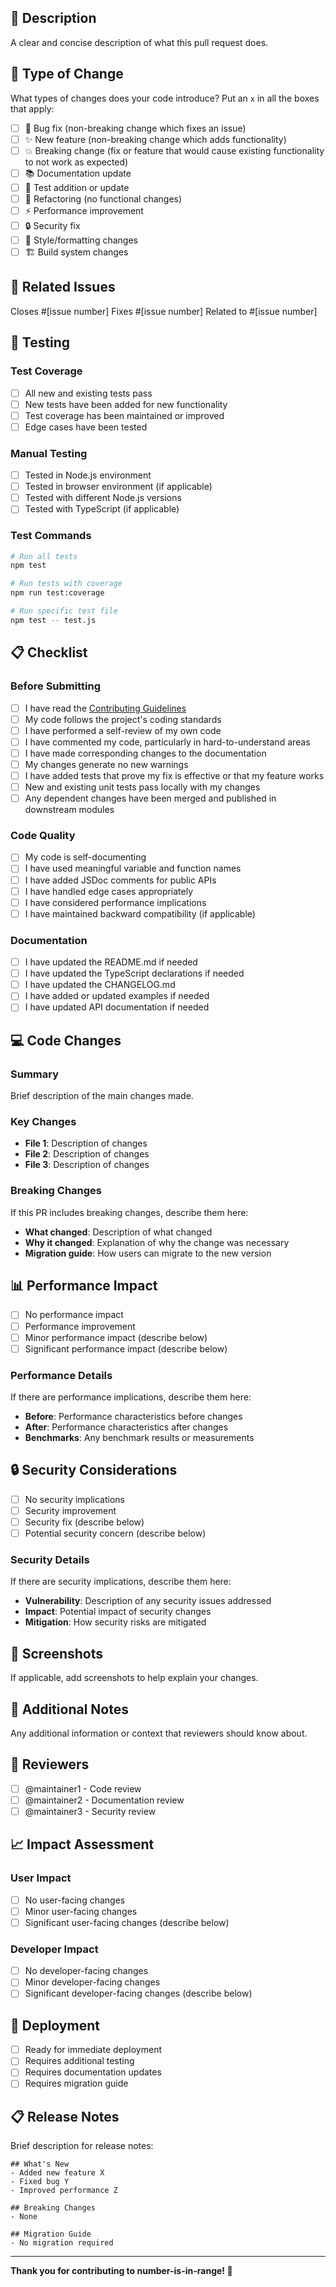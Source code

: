 ## 📝 Description

A clear and concise description of what this pull request does.

## 🎯 Type of Change

What types of changes does your code introduce? Put an `x` in all the boxes that apply:

- [ ] 🐛 Bug fix (non-breaking change which fixes an issue)
- [ ] ✨ New feature (non-breaking change which adds functionality)
- [ ] 💥 Breaking change (fix or feature that would cause existing functionality to not work as expected)
- [ ] 📚 Documentation update
- [ ] 🧪 Test addition or update
- [ ] 🔧 Refactoring (no functional changes)
- [ ] ⚡ Performance improvement
- [ ] 🔒 Security fix
- [ ] 🎨 Style/formatting changes
- [ ] 🏗️ Build system changes

## 🔗 Related Issues

Closes #[issue number]
Fixes #[issue number]
Related to #[issue number]

## 🧪 Testing

### Test Coverage

- [ ] All new and existing tests pass
- [ ] New tests have been added for new functionality
- [ ] Test coverage has been maintained or improved
- [ ] Edge cases have been tested

### Manual Testing

- [ ] Tested in Node.js environment
- [ ] Tested in browser environment (if applicable)
- [ ] Tested with different Node.js versions
- [ ] Tested with TypeScript (if applicable)

### Test Commands

```bash
# Run all tests
npm test

# Run tests with coverage
npm run test:coverage

# Run specific test file
npm test -- test.js
```

## 📋 Checklist

### Before Submitting

- [ ] I have read the [Contributing Guidelines](CONTRIBUTING.md)
- [ ] My code follows the project's coding standards
- [ ] I have performed a self-review of my own code
- [ ] I have commented my code, particularly in hard-to-understand areas
- [ ] I have made corresponding changes to the documentation
- [ ] My changes generate no new warnings
- [ ] I have added tests that prove my fix is effective or that my feature works
- [ ] New and existing unit tests pass locally with my changes
- [ ] Any dependent changes have been merged and published in downstream modules

### Code Quality

- [ ] My code is self-documenting
- [ ] I have used meaningful variable and function names
- [ ] I have added JSDoc comments for public APIs
- [ ] I have handled edge cases appropriately
- [ ] I have considered performance implications
- [ ] I have maintained backward compatibility (if applicable)

### Documentation

- [ ] I have updated the README.md if needed
- [ ] I have updated the TypeScript declarations if needed
- [ ] I have updated the CHANGELOG.md
- [ ] I have added or updated examples if needed
- [ ] I have updated API documentation if needed

## 💻 Code Changes

### Summary

Brief description of the main changes made.

### Key Changes

- **File 1**: Description of changes
- **File 2**: Description of changes
- **File 3**: Description of changes

### Breaking Changes

If this PR includes breaking changes, describe them here:

- **What changed**: Description of what changed
- **Why it changed**: Explanation of why the change was necessary
- **Migration guide**: How users can migrate to the new version

## 📊 Performance Impact

- [ ] No performance impact
- [ ] Performance improvement
- [ ] Minor performance impact (describe below)
- [ ] Significant performance impact (describe below)

### Performance Details

If there are performance implications, describe them here:

- **Before**: Performance characteristics before changes
- **After**: Performance characteristics after changes
- **Benchmarks**: Any benchmark results or measurements

## 🔒 Security Considerations

- [ ] No security implications
- [ ] Security improvement
- [ ] Security fix (describe below)
- [ ] Potential security concern (describe below)

### Security Details

If there are security implications, describe them here:

- **Vulnerability**: Description of any security issues addressed
- **Impact**: Potential impact of security changes
- **Mitigation**: How security risks are mitigated

## 🎯 Screenshots

If applicable, add screenshots to help explain your changes.

## 📝 Additional Notes

Any additional information or context that reviewers should know about.

## 🤝 Reviewers

- [ ] @maintainer1 - Code review
- [ ] @maintainer2 - Documentation review
- [ ] @maintainer3 - Security review

## 📈 Impact Assessment

### User Impact

- [ ] No user-facing changes
- [ ] Minor user-facing changes
- [ ] Significant user-facing changes (describe below)

### Developer Impact

- [ ] No developer-facing changes
- [ ] Minor developer-facing changes
- [ ] Significant developer-facing changes (describe below)

## 🚀 Deployment

- [ ] Ready for immediate deployment
- [ ] Requires additional testing
- [ ] Requires documentation updates
- [ ] Requires migration guide

## 📋 Release Notes

Brief description for release notes:

```
## What's New
- Added new feature X
- Fixed bug Y
- Improved performance Z

## Breaking Changes
- None

## Migration Guide
- No migration required
```

---

**Thank you for contributing to number-is-in-range! 🚀** 